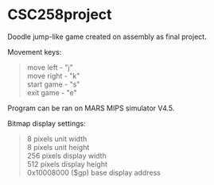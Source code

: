 # CSC258project

Doodle jump-like game created on assembly as final project.

Movement keys:
>  move left - "j"\
  move right - "k"\
  start game - "s"\
  exit game - "e"


Program can be ran on MARS MIPS simulator V4.5.

Bitmap display settings:
>  8 pixels unit width\
  8 pixels unit height\
  256 pixels display width\
  512 pixels display height\
  0x10008000 ($gp) base display address
